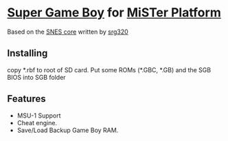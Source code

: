 # [Super Game Boy](https://en.wikipedia.org/wiki/Super_Game_Boy) for [MiSTer Platform](https://github.com/MiSTer-devel/Main_MiSTer/wiki)
 
Based on the [SNES core](https://github.com/MiSTer-devel/SNES_MiSTer) written by [srg320](https://github.com/srg320)

## Installing
copy \*.rbf to root of SD card. Put some ROMs (\*.GBC, \*.GB) and the SGB BIOS into SGB folder

## Features
* MSU-1 Support
* Cheat engine.
* Save/Load Backup Game Boy RAM.
